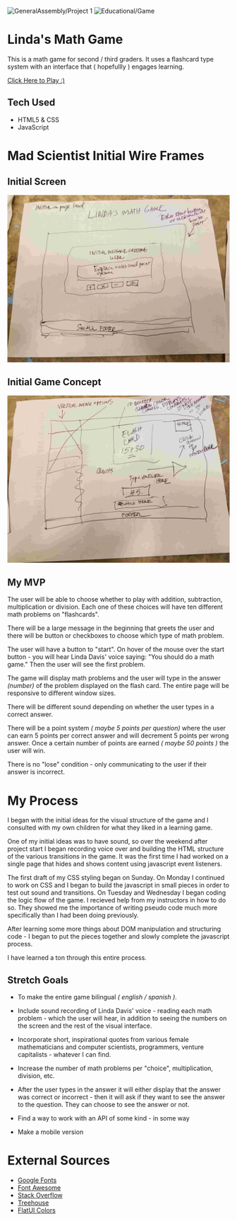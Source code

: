 ![GeneralAssembly/Project 1](https://img.shields.io/badge/General%20Assembly-Project%201-%233742fa)
![Educational/Game](https://img.shields.io/badge/Educational-Game-9cf)

# Linda's Math Game

This is a math game for second / third graders. It uses a flashcard type system with an interface that ( hopefullly ) engages learning.

[Click Here to Play  :)](https://papadavis47.github.io/lindas-math-game/.)

## Tech Used

* HTML5 & CSS
* JavaScript

# Mad Scientist Initial Wire Frames

## Initial Screen
![Wire Frame 1](readmeimgs/project1w1.jpg)

## Initial Game Concept
![Wire Frame 2](readmeimgs/project1w2.jpg)

## My MVP

The user will be able to choose whether to play with addition, subtraction, multiplication or division. Each one of these choices will have ten different math problems on "flashcards".

There will be a large message in the beginning that greets the user and there will be button or checkboxes to choose which type of math problem.

The user will have a button to "start". On hover of the mouse over the start button - you will hear Linda Davis' voice saying: "You should do a math game." Then the user will see the first problem.

The game will display math problems and the user will type in the answer *(number)* of the problem displayed on the flash card. The entire page will be responsive to different window sizes.

There will be different sound depending on whether the user types in a correct answer.


There will be a point system *( maybe 5 points per question)* where the user can earn 5 points per correct answer and will decrement 5 points per wrong answer. Once a certain number of points are earned *( maybe 50 points )* the user will win.

There is no "lose" condition - only communicating to the user if their answer is incorrect. 

# My Process
I began with the initial ideas for the visual structure of the game and I consulted with my own children for what they liked in a learning game. 

One of my initial ideas was to have sound, so over the weekend after project start I began recording voice over and building the HTML structure of the various transitions in the game. It was the first time I had worked on a single page that hides and shows content using javascript event listeners. 

The first draft of my CSS styling began on Sunday. On Monday I continued to work on CSS and I began to build the javascript in small pieces in order to test out sound and transitions. On Tuesday and Wednesday I began coding the logic flow of the game. I recieved help from my instructors in how to do so. They showed me the importance of writing pseudo code much more specifically than I had been doing previously. 

After learning some more things about DOM manipulation and structuring code - I began to put the pieces together and slowly complete the javascript process.

I have learned a ton through this entire process.


## Stretch Goals

* To make the entire game bilingual *( english / spanish )*.

* Include sound recording of Linda Davis' voice - reading each math problem - which the user will hear, in addition to seeing the numbers on the screen and the rest of the visual interface.

* Incorporate short, inspirational quotes from various female mathematicians and computer scientists, programmers, venture capitalists - whatever I can find.

* Increase the number of math problems per "choice", multiplication, division, etc.

* After the user types in the answer it will either display that the answer was correct or incorrect - then it will ask if they want to see the answer to the question. They can choose to see the answer or not.

* Find a way to work with an API of some kind - in some way

* Make a mobile version

# External Sources

* [Google Fonts](https://fonts.google.com/)
* [Font Awesome](https://fontawesome.com/)
* [Stack Overflow](https://stackoverflow.com/)
* [Treehouse](https://www.teamtreehouse.com)
* [FlatUI Colors](https://flatuicolors.com/)


 



